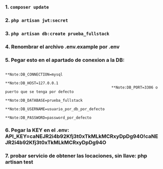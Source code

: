 <!-- PASOS PARA EL CORRECTO FUNCIONAMIENTO DEL PROYECTO DE LA API -->
### 1. `composer update`
### 2. `php artisan jwt:secret`
### 3. `php artisan db:create prueba_fullstack`
### 4. Renombrar el archivo .env.example por .env
### 5. Pegar esto en el apartado de conexion a la DB:   
                                                    **Note:DB_CONNECTION=mysql
                                                    **Note:DB_HOST=127.0.0.1
                                                    **Note:DB_PORT=3306 o puerto que se tenga por defecto
                                                    **Note:DB_DATABASE=prueba_fullstack
                                                    **Note:DB_USERNAME=usuario_por_db_por_defecto
                                                    **Note:DB_PASSWORD=password_por_defecto

### 6. Pegar la KEY en el .env: API_KEY=caNEJR2i4b92Kfj3t0xTkMLkMCRxyDpDg94O!caNEJR2i4b92Kfj3t0xTkMLkMCRxyDpDg94O
### 7. probar servicio de obtener las locaciones, sin llave: php artisan test

